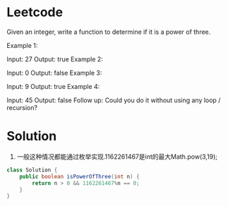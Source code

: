 # Leetcode

Given an integer, write a function to determine if it is a power of three.

Example 1:

Input: 27
Output: true
Example 2:

Input: 0
Output: false
Example 3:

Input: 9
Output: true
Example 4:

Input: 45
Output: false
Follow up:
Could you do it without using any loop / recursion?


# Solution

1. 一般这种情况都能通过枚举实现.1162261467是int的最大Math.pow(3,19);

```java
class Solution {
    public boolean isPowerOfThree(int n) {
        return n > 0 && 1162261467%n == 0;
    }
}

```
